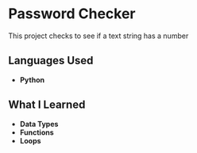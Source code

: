 <h1>Password Checker</h1>
This project checks to see if a text string has a number
<br />

<h2>Languages Used</h2>

- <b>Python</b> 

<h2>What I Learned </h2>

- <b>Data Types</b> 
- <b>Functions</b> 
- <b>Loops</b> 

